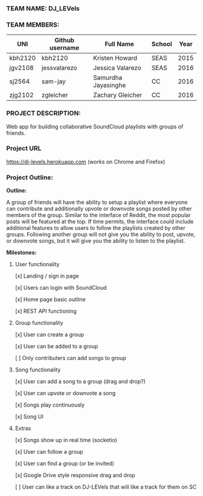 ### TEAM NAME: DJ_LEVels

### TEAM MEMBERS:

| UNI | Github username  | Full Name | School | Year |
|-----|------------------|-----------|--------|------|
|  kbh2120   |       kbh2120      |     Kristen Howard      |    SEAS    |   2015   |
|  jgv2108   |       jessvalarezo           |    Jessica Valarezo       |    SEAS    |   2016   |
|  sj2564   |        sam-jay          |    Samurdha Jayasinghe    |   CC   |     2016      |
|  zjg2102   |       zgleicher           |      Zachary Gleicher     |    CC    |   2016   |

### PROJECT DESCRIPTION:

Web app for building collaborative SoundCloud playlists with groups of friends.

### Project URL

https://dj-levels.herokuapp.com (works on Chrome and Firefox)

### Project Outline:

**Outline:**

A group of friends will have the ability to setup a playlist where everyone can contribute and additionally upvote or downvote songs posted by other members of the group. Similar to the interface of Reddit, the most popular posts will be featured at the top. If time permits, the interface could include additional features to allow users to follow the playlists created by other groups. Following another group will not give you the ability to post, upvote, or downvote songs, but it will give you the ability to listen to the playlist. 

**Milestones:**

1) User functionality

	[x] Landing / sign in page

	[x] Users can login with SoundCloud

	[x] Home page basic outline

	[x] REST API functioning

2) Group functionality

	[x] User can create a group
	
	[x] User can be added to a group

	[ ] Only contributers can add songs to group


3) Song functionality

	[x] User can add a song to a group (drag and drop?)
	
	[x] User can upvote or downvote a song
	
	[x] Songs play continuously 
	
	[x] Song UI

4) Extras

	[x] Songs show up in real time (socketio)

	[x] User can follow a group
	
	[x] User can find a group (or be invited) 

	[x] Google Drive style responsive drag and drop

	[ ] User can like a track on DJ-LEVels that will like a track for them on SC
